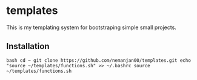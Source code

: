 # templates

This is my templating system for bootstraping simple small projects. 

## Installation

`bash
	cd ~
	git clone https://github.com/nemanjan00/templates.git
	echo "source ~/templates/functions.sh" >> ~/.bashrc
	source ~/templates/functions.sh
`
